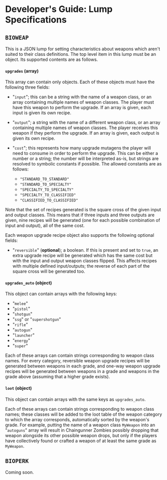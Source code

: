 # Developer's Guide: Lump Specifications

## `BIOWEAP`

This is a JSON lump for setting characteristics about weapons which aren't suited to their class definitions. The top level item in this lump must be an object. Its supported contents are as follows.

#### `upgrades` (array)

This array can contain only objects. Each of these objects must have the following three fields:

- "`input`"; this can be a string with the name of a weapon class, or an array containing multiple names of weapon classes. The player must have this weapon to perform the upgrade. If an array is given, each input is given its own recipe.
- "`output`"; a string with the name of a different weapon class, or an array containing multiple names of weapon classes. The player receives this weapon if they perform the upgrade. If an array is given, each output is given its own recipe.
- "`cost`"; this represents how many upgrade mutagens the player will need to consume in order to perform the upgrade. This can be either a number or a string; the number will be interpreted as-is, but strings are resolved to symbolic constants if possible. The allowed constants are as follows:

	- `"STANDARD_TO_STANDARD"`
	- `"STANDARD_TO_SPECIALTY"`
	- `"SPECIALTY_TO_SPECIALTY"`
	- `"SPECIALTY_TO_CLASSIFIED"`
	- `"CLASSIFIED_TO_CLASSIFIED"`

Note that the set of recipes generated is the square cross of the given input and output classes. This means that if three inputs and three outputs are given, nine recipes will be generated (one for each possible combination of input and output), all of the same cost.

Each weapon upgrade recipe object also supports the following optional fields:

- "`reversible`" (**optional**); a boolean. If this is present and set to `true`, an extra upgrade recipe will be generated which has the same cost but with the input and output weapon classes flipped. This affects recipes with multiple defined input/outputs; the reverse of each part of the square cross will be generated too.

#### `upgrades_auto` (object)

This object can contain arrays with the following keys:

- "`melee`"
- "`pistol`"
- "`shotgun`"
- "`ssg`" or "`supershotgun`"
- "`rifle`"
- "`autogun`"
- "`launcher`"
- "`energy`"
- "`super`"  

Each of these arrays can contain strings corresponding to weapon class names. For every category, reversible weapon upgrade recipes will be generated between weapons in each grade, and one-way weapon upgrade recipes will be generated between weapons in a grade and weapons in the grade above (assuming that a higher grade exists).

#### `loot` (object)

This object can contain arrays with the same keys as `upgrades_auto`.

Each of these arrays can contain strings corresponding to weapon class names; these classes will be added to the loot table of the weapon category to which the array corresponds, automatically sorted by the weapon's grade. For example, putting the name of a weapon class `MyWeapon` into an "`autoguns`" array will result in Chaingunner Zombies possibly dropping that weapon alongside its other possible weapon drops, but only if the players have collectively found or crafted a weapon of at least the same grade as `MyWeapon`.

## `BIOPERK`

Coming soon.
